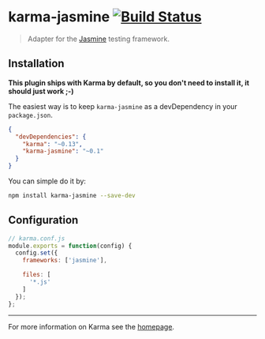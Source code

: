 # karma-jasmine [![Build Status](https://travis-ci.org/karma-runner/karma-jasmine.png?branch=master)](https://travis-ci.org/karma-runner/karma-jasmine)

> Adapter for the [Jasmine](http://pivotal.github.io/jasmine/) testing framework.

## Installation

**This plugin ships with Karma by default, so you don't need to install it, it should just work ;-)**

The easiest way is to keep `karma-jasmine` as a devDependency in your `package.json`.
```json
{
  "devDependencies": {
    "karma": "~0.13",
    "karma-jasmine": "~0.1"
  }
}
```

You can simple do it by:
```bash
npm install karma-jasmine --save-dev
```

## Configuration
```js
// karma.conf.js
module.exports = function(config) {
  config.set({
    frameworks: ['jasmine'],

    files: [
      '*.js'
    ]
  });
};
```

----

For more information on Karma see the [homepage].


[homepage]: http://karma-runner.github.com
